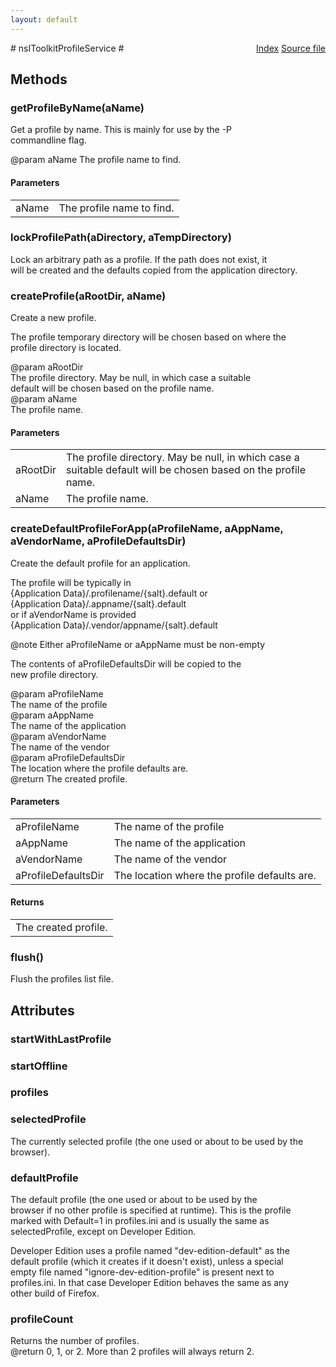```yaml
---
layout: default
---
```

<div class='links' style='float:right'><a href="../index.html">Index</a>
<a href="http://dxr.mozilla.org/mozilla-central/source/toolkit/profile/nsIToolkitProfileService.idl">Source file</a>
</div>
# nsIToolkitProfileService #

## Methods ##

### getProfileByName(aName) ###
  
Get a profile by name. This is mainly for use by the -P  
commandline flag.  
  
@param aName The profile name to find.  
  

#### Parameters ####

<table>

<tr>
<td>aName</td>
<td>The profile name to find.  
</td>
</tr>

</table>

### lockProfilePath(aDirectory, aTempDirectory) ###
  
Lock an arbitrary path as a profile. If the path does not exist, it  
will be created and the defaults copied from the application directory.  
  

### createProfile(aRootDir, aName) ###
  
Create a new profile.  
  
The profile temporary directory will be chosen based on where the  
profile directory is located.  
  
@param aRootDir  
       The profile directory. May be null, in which case a suitable  
       default will be chosen based on the profile name.  
@param aName  
       The profile name.  
  

#### Parameters ####

<table>

<tr>
<td>aRootDir</td>
<td>       The profile directory. May be null, in which case a suitable  
       default will be chosen based on the profile name.  
</td>
</tr>

<tr>
<td>aName</td>
<td>       The profile name.  
</td>
</tr>

</table>

### createDefaultProfileForApp(aProfileName, aAppName, aVendorName, aProfileDefaultsDir) ###
  
Create the default profile for an application.  
  
The profile will be typically in  
{Application Data}/.profilename/{salt}.default or  
{Application Data}/.appname/{salt}.default  
or if aVendorName is provided  
{Application Data}/.vendor/appname/{salt}.default  
  
@note Either aProfileName or aAppName must be non-empty  
  
The contents of aProfileDefaultsDir will be copied to the  
new profile directory.  
  
@param  aProfileName  
        The name of the profile  
@param  aAppName  
        The name of the application  
@param  aVendorName  
        The name of the vendor  
@param  aProfileDefaultsDir  
        The location where the profile defaults are.  
@return The created profile.  
  

#### Parameters ####

<table>

<tr>
<td>aProfileName</td>
<td>        The name of the profile  
</td>
</tr>

<tr>
<td>aAppName</td>
<td>        The name of the application  
</td>
</tr>

<tr>
<td>aVendorName</td>
<td>        The name of the vendor  
</td>
</tr>

<tr>
<td>aProfileDefaultsDir</td>
<td>        The location where the profile defaults are.  
</td>
</tr>

</table>

#### Returns ####

<table>

<tr>
<td>The created profile.  
</td>
</tr>

</table>

### flush() ###
  
Flush the profiles list file.  
  

## Attributes ##

### startWithLastProfile ###

### startOffline ###

### profiles ###

### selectedProfile ###
  
The currently selected profile (the one used or about to be used by the  
browser).  
  

### defaultProfile ###
  
The default profile (the one used or about to be used by the  
browser if no other profile is specified at runtime). This is the profile  
marked with Default=1 in profiles.ini and is usually the same as  
selectedProfile, except on Developer Edition.  
  
Developer Edition uses a profile named "dev-edition-default" as the  
default profile (which it creates if it doesn't exist), unless a special  
empty file named "ignore-dev-edition-profile" is present next to  
profiles.ini. In that case Developer Edition behaves the same as any  
other build of Firefox.  
  

### profileCount ###
  
Returns the number of profiles.  
@return 0, 1, or 2. More than 2 profiles will always return 2.  
  
